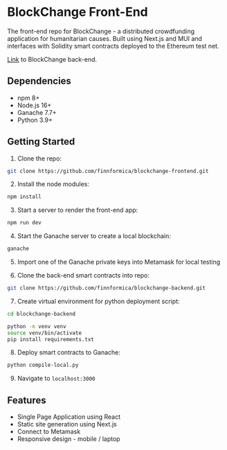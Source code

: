 # BlockChange Front-End

The front-end repo for BlockChange - a distributed crowdfunding application for humanitarian causes. Built using Next.js and MUI and interfaces with Solidity smart contracts deployed to the Ethereum test net.

[Link](https://github.com/finnformica/blockchange-backend/) to BlockChange back-end.

## Dependencies
- npm 8+
- Node.js 16+
- Ganache 7.7+
- Python 3.9+

## Getting Started

1. Clone the repo:
```bash
git clone https://github.com/finnformica/blockchange-frontend.git
```

2. Install the node modules:
```bash
npm install
```

3. Start a server to render the front-end app:
```bash
npm run dev
```

4. Start the Ganache server to create a local blockchain:
```bash
ganache
```

5. Import one of the Ganache private keys into Metamask for local testing

6. Clone the back-end smart contracts into repo:
```bash
git clone https://github.com/finnformica/blockchange-backend.git
```

7. Create virtual environment for python deployment script:
```bash
cd blockchange-backend

python -m venv venv
source venv/bin/activate
pip install requirements.txt
```

8. Deploy smart contracts to Ganache:
```bash
python compile-local.py
```

9. Navigate to `localhost:3000`

## Features

- Single Page Application using React
- Static site generation using Next.js
- Connect to Metamask
- Responsive design - mobile / laptop
